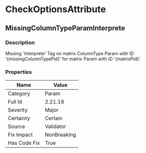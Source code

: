 ﻿---  
uid: Validator_2_21_18  
---

# CheckOptionsAttribute

## MissingColumnTypeParamInterprete

### Description

Missing 'Interprete' Tag on matrix ColumnType Param with ID '{missingColumnTypePid}' for matrix Param with ID '{matrixPid}'.

### Properties

| Name         | Value       |
| ------------ | ----------- |
| Category     | Param       |
| Full Id      | 2.21.18     |
| Severity     | Major       |
| Certainty    | Certain     |
| Source       | Validator   |
| Fix Impact   | NonBreaking |
| Has Code Fix | True        |
